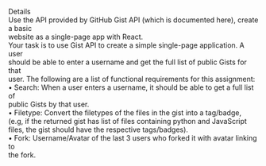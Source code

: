   
Details    
Use the API provided by GitHub Gist API (which is documented here), create a basic     
website as a single-page app with React.    
Your task is to use Gist API to create a simple single-page application. A user     
should be able to enter a username and get the full list of public Gists for that     
user. The following are a list of functional requirements for this assignment:    
• Search: When a user enters a username, it should be able to get a full list of     
public Gists by that user.    
• Filetype: Convert the filetypes of the files in the gist into a tag/badge,     
(e.g, if the returned gist has list of files containing python and JavaScript     
files, the gist should have the respective tags/badges).    
• Fork: Username/Avatar of the last 3 users who forked it with avatar linking to     
the fork.    
